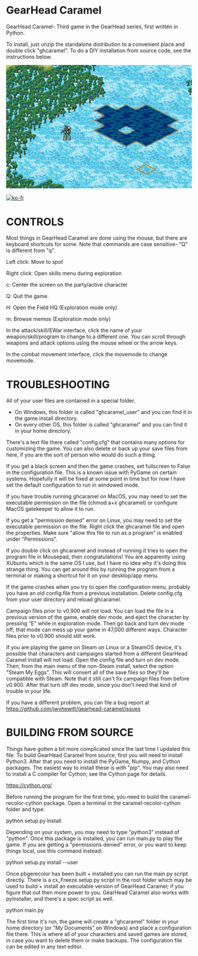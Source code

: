 GearHead Caramel
================

GearHead Caramel- Third game in the GearHead series, first written in Python.

To install, just unzip the standalone distribution to a convenient place and
double click "ghcaramel". To do a DIY installation from source code, see the
instructions below.

![Screenshot](image/screenshot.png)

[![ko-fi](https://ko-fi.com/img/githubbutton_sm.svg)](https://ko-fi.com/C0C4ULFU)

CONTROLS
========

Most things in GearHead Caramel are done using the mouse, but there
are keyboard shortcuts for some. 
Note that commands are case sensitive- "Q" is different from "q".

Left click: Move to spot

Right click: Open skills menu during exploration

c: Center the screen on the party/active character

Q: Quit the game.

H: Open the Field HQ (Exploration mode only)

m: Browse memos (Exploration mode only)

In the attack/skill/EWar interface, click the name of your weapon/skill/program
to change to a different one. You can scroll through weapons and attack options
using the mouse wheel or the arrow keys.

In the combat movement interface, click the movemode to change movemode.

TROUBLESHOOTING
===============

All of your user files are contained in a special folder.

* On Windows, this folder is called "ghcaramel_user" and you can find it in the game install directory.
* On every other OS, this folder is called "ghcaramel" and you can find it in your home directory.

There's a text file there called "config.cfg" 
that contains many options for customizing the game. You can also delete or 
back up your save files from here, if you are the sort of person who would 
do such a thing.

If you get a black screen and then the game crashes, set fullscreen to False
in the configuration file. This is a known issue with PyGame on certain systems.
Hopefully it will be fixed at some point in time but for now I have set the
default configuration to run in windowed mode.

If you have trouble running ghcaramel on MacOS, you may need to set
the executable permission on the file (chmod a+x ghcaramel) or configure
MacOS gatekeeper to allow it to run.

If you get a "permission denied" error on Linux, you may need to set the
executable permission on the file. Right click the ghcaramel file and
open the properties. Make sure "allow this file to run as a program" is
enabled under "Permissions".

If you double click on ghcaramel and instead of running it tries to open
the program file in Mousepad, then congratulations! You are apparently using
XUbuntu which is the same OS I use, but I have no idea why it's doing this
strange thing. You can get around this by running the program from a terminal
or making a shortcut for it on your desktop/app menu.

If the game crashes when you try to open the configuration menu, probably
you have an old config file from a previous installation. Delete config.cfg
from your user directory and reload ghcaramel.

Campaign files prior to v0.900 will not load. You can load the file in a previous
version of the game, enable dev mode, and eject the character by pressing "E" while
in exploration mode. Then go back and turn dev mode off; that mode can mess up your
game in 47,000 different ways. Character files prior to v0.900 should still work.

If you are playing the game on Steam on Linux or a SteamOS device, it's possible that
characters and campaigns started from a different GearHead Caramel install will not load.
Open the config file and turn on dev mode. Then, from the main menu of the non-Steam install, 
select the option "Steam My Eggs". This will convert all of the save files so they'll be
compatible with Steam. Note that it still can't fix campaign files from before v0.900.
After that turn off dev mode, since you don't need that kind of trouble in your life.

If you have a different problem, you can file a bug report at https://github.com/jwvhewitt/gearhead-caramel/issues

BUILDING FROM SOURCE
====================

Things have gotten a bit more complicated since the last time I updated
this file. To build GearHead Caramel from source, first you will need to
install Python3. After that you need to install the PyGame, Numpy, and
Cython packages. The easiest way to install these is with "pip". You may
also need to install a C compiler for Cython; see the Cython page for
details.

  https://cython.org/
  
Before running the program for the first time, you need to build the
caramel-recolor-cython package. Open a terminal in the caramel-recolor-cython
folder and type:

  python setup.py install
  
Depending on your system, you may need to type "python3" instead of "python".
Once this package is installed, you can run main.py to play the game. If you are
getting a "permissions denied" error, or you want to keep things local, use
this command instead:

  python setup.py install --user

Once pbgerecolor has been built + installed you can run the main.py script
directly. There is a cx_Freeze setup.py script in the root folder which may
be used to build + install an executable version of GearHead Caramel; if you
figure that out then more power to you. GearHead Caramel also works with
pyInstaller, and there's a spec script as well.

  python main.py

The first time it's run, the game will create a "ghcaramel" folder in your
home directory (or "My Documents" on Windows) and place a configuration file 
there. This is where all of your  characters and saved games are stored, in 
case you want to delete them or make backups. The configuration file can be 
edited in any text editor.
